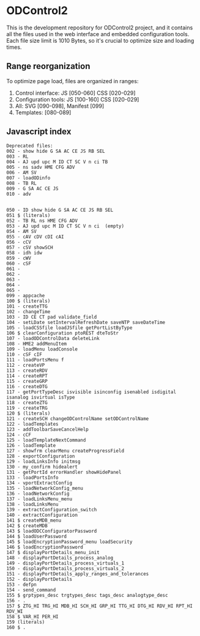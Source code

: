 # ODControl2
This is the development repository for ODControl2 project, and it contains 
all the files used in the web interface and embedded configuration tools.
Each file size limit is 1010 Bytes, so it's crucial to optimize size and 
loading times.

## Range reorganization
To optimize page load, files are organized in ranges:

 1. Control interface: JS [050-060] CSS [020-029]
 2. Configuration tools: JS [100-160] CSS [020-029]
 3. All: SVG [090-098], Manifest [099]
 4. Templates: [080-089]

## Javascript index

    Deprecated files:
    002 - show hide G SA AC CE JS RB SEL
    003 - RL
    004 - AJ upd upc M ID CT SC V n ci TB
    005 - ns sadv HME CFG ADV
    006 - AM SV
    007 - loadODinfo
    008 - TB RL
    009 - G SA AC CE JS
    010 - adv
	
	
	050 - ID show hide G SA AC CE JS RB SEL
	051 $ (literals)
    052 - TB RL ns HME CFG ADV
    053 - AJ upd upc M ID CT SC V n ci  (empty)
    054 - AM SV
    055 - cAV cDV cDI cAI
    056 - cCV
    057 - cSV showSCH
    058 - idh idw
    059 - cWV
    060 - cSF
    061 - 
    062 - 
    063 - 
    064 - 
    065 - 
	099 - appcache
	100 $ (literals)
    101 - createTTG
    102 - changeTime
    103 - ID CE CT pad validate_field
    104 - setLDate setIntervalRefreshDate saveNTP saveDateTime
    105 - loadCSSfile loadJSfile getPortListByType
    106 $ clearConfiguration ptoREST dteToStr
    107 - loadODControlData deleteLink 
    108 - HME2 addMenuItem
    109 - loadMenu loadConsole
    110 - cSF cIF 
    111 - loadPortsMenu f
    112 - createVP 
	113 - createRDV
	114 - createRPT
	115 - createGRP
	116 - createDTG
	117 - getPortTypeDesc isvisible isinconfig isenabled isdigital isanalog isvirtual isType
	118 - createZTG
	119 - createTRG
	120 $ (literals)
	121 - createSCH changeODControlName setODControlName
	122 - loadTemplates
	123 - addToolbarSaveCancelHelp
	124 - cCF
	125 - loadTemplateNextCommand
	126 - loadTemplate
	127 - showfrm clearMenu createProgressField
	128 - exportConfiguration
	129 - loadLinksInfo initmsg
	130 - my_confirm hidealert
    131 - getPortId errorHandler showHidePanel
    133 - loadPortsInfo
	134 - vportExtractConfig
	135 - loadNetworkConfig_menu
	136 - loadNetworkConfig
	137 - loadLinksMenu_menu
	138 - loadLinksMenu
	139 - extractConfiguration_switch
	140 - extractConfiguration
	141 $ createMDB_menu
	142 $ createMDB
	143 $ loadODCConfiguratorPassword
	144 $ loadUserPassword
	145 $ loadEncryptionPassword_menu loadSecurity
	146 $ loadEncryptionPassword
	147 $ displayPortDetails_menu_init
	148 - displayPortDetails_process_analog
	149 - displayPortDetails_process_virtuals_1
	150 - displayPortDetails_process_virtuals_2
	151 - displayPortDetails_apply_ranges_and_tolerances 
	152 - displayPortDetails
	153 - defpn
    154 - send_command
	155 $ grptypes_desc trgtypes_desc tags_desc analogtype_desc
	156 - .
	157 $ ZTG_HI TRG_HI MDB_HI SCH_HI GRP_HI TTG_HI DTG_HI RDV_HI RPT_HI RDV_WI
	158 $ VAR_HI PER_HI
	159 (literals)
	160 $ .

